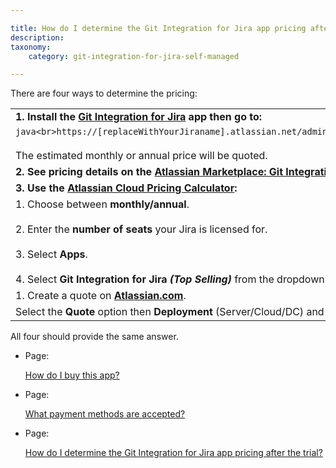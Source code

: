 ```yaml
---

title: How do I determine the Git Integration for Jira app pricing after the trial?
description:
taxonomy:
    category: git-integration-for-jira-self-managed

---
```

There are four ways to determine the pricing:

|     |
| --- |
| **1\. Install the** [**Git Integration for Jira**](https://marketplace.atlassian.com/apps/4984/git-integration-for-jira?hosting=datacenter&tab=pricing) **app then go to:** |
| ```java<br>https://[replaceWithYourJiraname].atlassian.net/admin/billing/estimate<br>```<br><br>The estimated monthly or annual price will be quoted. |
| **2\. See pricing details on the** [**Atlassian Marketplace: Git Integration for Jira**](https://marketplace.atlassian.com/apps/4984/git-integration-for-jira?hosting=datacenter&tab=pricing)**.** |
| **3\. Use the** [**Atlassian Cloud Pricing Calculator**](https://www.atlassian.com/software/pricing-calculator)**:** |
| 1.  Choose between **monthly/annual**.<br>    <br>2.  Enter the **number of seats** your Jira is licensed for.<br>    <br>3.  Select **Apps**.<br>    <br>4.  Select **Git Integration for Jira** _**(Top Selling)**_ from the dropdown list. |
| 1.  Create a quote on [**Atlassian.com**](https://www.atlassian.com/purchase/addon/com.xiplink.jira.git.jira_git_plugin). |
| Select the **Quote** option then **Deployment** (Server/Cloud/DC) and follow the instructions. |

All four should provide the same answer.

*   Page:

    [How do I buy this app?](/wiki/spaces/GIJDC/pages/2053865599)

*   Page:

    [What payment methods are accepted?](/wiki/spaces/GIJDC/pages/2053832862)

*   Page:

    [How do I determine the Git Integration for Jira app pricing after the trial?](/wiki/spaces/GIJDC/pages/2053472453)